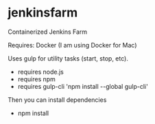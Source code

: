 # jenkinsfarm
Containerized Jenkins Farm

Requires: Docker (I am using Docker for Mac)

Uses gulp for utility tasks (start, stop, etc).  
- requires node.js
- requires npm
- requires gulp-cli 'npm install --global gulp-cli'

Then you can install dependencies
- npm install
